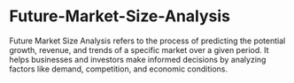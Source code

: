 # Future-Market-Size-Analysis
Future Market Size Analysis refers to the process of predicting the potential growth, revenue, and trends of a specific market over a given period. It helps businesses and investors make informed decisions by analyzing factors like demand, competition, and economic conditions.
